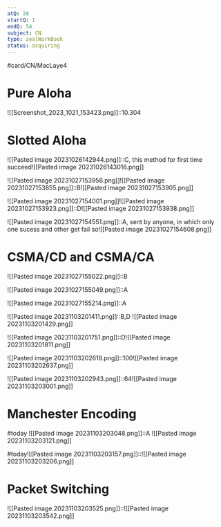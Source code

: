 ```yaml
---
atQ: 28
startQ: 1
endQ: 54
subject: CN
type: zealWorkBook
status: acquiring
---
```

#card/CN/MacLaye4

# Pure Aloha 
![[Screenshot_2023_1021_153423.png]]::10.304 <!--SR:!2023-11-12,12,270-->

# Slotted Aloha
![[Pasted image 20231026142944.png]]::C, this method for first time succeed![[Pasted image 20231026143016.png]] <!--SR:!2023-11-17,17,290-->

![[Pasted image 20231027153956.png]]![[Pasted image 20231027153855.png]]::B![[Pasted image 20231027153905.png]] <!--SR:!2023-11-13,13,270-->


![[Pasted image 20231027154001.png]]![[Pasted image 20231027153923.png]]::D![[Pasted image 20231027153938.png]] <!--SR:!2023-11-09,9,270-->


![[Pasted image 20231027154551.png]]::A, sent by anyone, in which only one sucess and other get fail so![[Pasted image 20231027154608.png]] <!--SR:!2023-11-08,9,270-->


 <!--SR:!2023-11-03,4,275-->

# CSMA/CD and CSMA/CA
![[Pasted image 20231027155022.png]]::B <!--SR:!2023-11-09,9,270-->

![[Pasted image 20231027155049.png]]::A <!--SR:!2023-11-11,11,270-->

![[Pasted image 20231027155214.png]]::A <!--SR:!2023-11-10,10,270-->

![[Pasted image 20231103201411.png]]::B,D ![[Pasted image 20231103201429.png]] <!--SR:!2023-11-08,3,260-->


![[Pasted image 20231103201751.png]]::D![[Pasted image 20231103201811.png]] <!--SR:!2023-11-08,3,262-->

![[Pasted image 20231103202618.png]]::100![[Pasted image 20231103202637.png]] <!--SR:!2023-11-06,3,262-->

![[Pasted image 20231103202943.png]]::64![[Pasted image 20231103203001.png]] <!--SR:!2023-11-06,1,240-->


# Manchester Encoding
#today ![[Pasted image 20231103203048.png]]::A ![[Pasted image 20231103203121.png]]

#today![[Pasted image 20231103203157.png]]::![[Pasted image 20231103203206.png]]


# Packet Switching
![[Pasted image 20231103203525.png]]::![[Pasted image 20231103203542.png]] <!--SR:!2023-11-06,3,262-->

